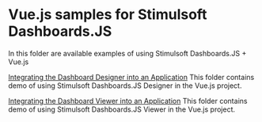 # Vue.js samples for Stimulsoft Dashboards.JS

In this folder are available examples of using Stimulsoft Dashboards.JS + Vue.js

[Integrating the Dashboard Designer into an Application](https://github.com/stimulsoft/Samples-Dashboards-JS/tree/master/Vue.js/Integrating%20the%20Dashboard%20Designer%20into%20an%20Application)
This folder contains demo of using Stimulsoft Dashboards.JS Designer in the Vue.js project.

[Integrating the Dashboard Viewer into an Application](https://github.com/stimulsoft/Samples-Dashboards-JS/tree/master/Vue.js/Integrating%20the%20Dashboard%20Viewer%20into%20an%20Application)
This folder contains demo of using Stimulsoft Dashboards.JS Viewer in the Vue.js project.
